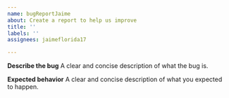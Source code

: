 ```yaml
---
name: bugReportJaime
about: Create a report to help us improve
title: ''
labels: ''
assignees: jaimeflorida17

---
```


**Describe the bug**
A clear and concise description of what the bug is.


**Expected behavior**
A clear and concise description of what you expected to happen.
